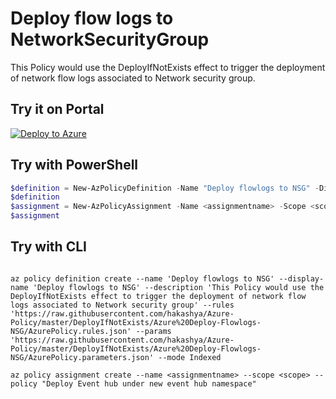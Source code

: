 # Deploy flow logs to NetworkSecurityGroup

This Policy would use the DeployIfNotExists effect to trigger the deployment of network flow logs associated to Network security group.

## Try it on Portal

[![Deploy to Azure](http://azuredeploy.net/deploybutton.png)](https://portal.azure.com/#blade/Microsoft_Azure_Policy/CreatePolicyDefinitionBlade/uri/https%3A%2F%2Fraw.githubusercontent.com%2Fhakashya%2FAzure-Policy%2Fmaster%2FDeployIfNotExists%2FAzure%20Deploy-Flowlogs-NSG%2FAzurePolicy.json)

## Try with PowerShell

````powershell
$definition = New-AzPolicyDefinition -Name "Deploy flowlogs to NSG" -DisplayName "Deploy flowlogs to NSG" -description "This Policy would use the DeployIfNotExists effect to trigger the deployment of network flow logs associated to Network security group" -Policy 'https://raw.githubusercontent.com/hakashya/Azure-Policy/master/DeployIfNotExists/Azure%20Deploy-Flowlogs-NSG/AzurePolicy.rules.json' -Parameter 'https://raw.githubusercontent.com/hakashya/Azure-Policy/master/DeployIfNotExists/Azure%20Deploy-Flowlogs-NSG/AzurePolicy.parameters.json' -Mode Indexed
$definition
$assignment = New-AzPolicyAssignment -Name <assignmentname> -Scope <scope> -PolicyDefinition $definition
$assignment 
````

## Try with CLI

````cli

az policy definition create --name 'Deploy flowlogs to NSG' --display-name 'Deploy flowlogs to NSG' --description 'This Policy would use the DeployIfNotExists effect to trigger the deployment of network flow logs associated to Network security group' --rules 'https://raw.githubusercontent.com/hakashya/Azure-Policy/master/DeployIfNotExists/Azure%20Deploy-Flowlogs-NSG/AzurePolicy.rules.json' --params 'https://raw.githubusercontent.com/hakashya/Azure-Policy/master/DeployIfNotExists/Azure%20Deploy-Flowlogs-NSG/AzurePolicy.parameters.json' --mode Indexed

az policy assignment create --name <assignmentname> --scope <scope> --policy "Deploy Event hub under new event hub namespace" 

````